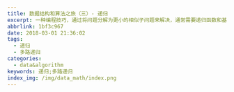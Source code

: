 ```yaml
---
title: 数据结构和算法之旅（三）- 递归
excerpt: 一种编程技巧，通过将问题分解为更小的相似子问题来解决，通常需要递归函数和基本情况来避免无限循环，适用于解决具有自相似结构的问题。
abbrlink: 1bf3c967
date: 2018-03-01 21:36:02
tags:
  - 递归
  - 多路递归
categories:
  - data&algorithm
keywords: 递归;多路递归
index_img: /img/data_math/index.png
---
```

